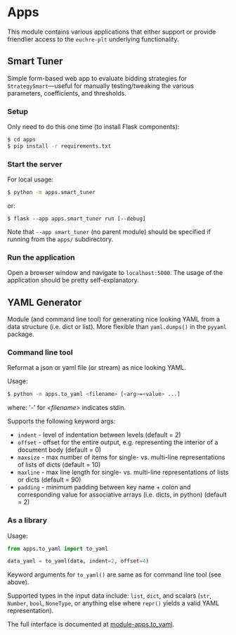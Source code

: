 # Apps

This module contains various applications that either support or provide friendlier access
to the `euchre-plt` underlying functionality.

## Smart Tuner

Simple form-based web app to evaluate bidding strategies for `StrategySmart`—useful
for manually testing/tweaking the various parameters, coefficients, and thresholds.

### Setup

Only need to do this one time (to install Flask components):

```bash
$ cd apps
$ pip install -r requirements.txt
```

### Start the server

For local usage:

```bash
$ python -m apps.smart_tuner
```

or:

```
$ flask --app apps.smart_tuner run [--debug]
```

Note that `--app smart_tuner` (no parent module) should be specified if running from the
`apps/` subdirectory.

### Run the application

Open a browser window and navigate to `localhost:5000`.  The usage of the application
should be pretty self-explanatory.

## YAML Generator

Module (and command line tool) for generating nice looking YAML from a data structure
(i.e. dict or list).  More flexible than `yaml.dumps()` in the `pyyaml` package.

### Command line tool

Reformat a json or yaml file (or stream) as nice looking YAML.

Usage:

```bash
$ python -m apps.to_yaml <filename> [<arg>=<value> ...]
```

where: '-' for *\<filename>* indicates stdin.

Supports the following keyword args:

- `indent` - level of indentation between levels (default = 2)
- `offset` - offset for the entire output, e.g. representing the interior of a
  document body (default = 0)
- `maxsize` - max number of items for single- vs. multi-line representations of
  lists of dicts (default = 10)
- `maxline` - max line length for single- vs. multi-line representations of lists or
  dicts (default = 90)
- `padding` - minimum padding between key name + colon and corresponding value for
  associative arrays (i.e. dicts, in python) (default = 2)

### As a library

Usage:

```python
from apps.to_yaml import to_yaml

data_yaml = to_yaml(data, indent=2, offset=4)
```

Keyword arguments for `to_yaml()` are same as for command line tool (see above).

Supported types in the input data include: `list`, `dict`, and scalars (`str`,
`Number`, `bool`, `NoneType`, or anything else where `repr()` yields a valid
YAML representation).

The full interface is documented at [module-apps.to_yaml](https://crashka.github.io/euchre-plt/_build/html/apps.html#module-apps.to_yaml).
